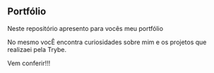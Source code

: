 ## Portfólio

Neste  repositório apresento para vocês meu portfólio

No mesmo vocÊ encontra  curiosidades sobre mim e os projetos que realizaei pela Trybe.

Vem conferir!!!
